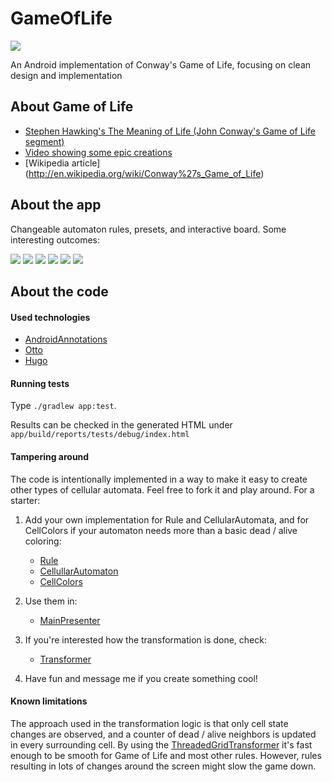 # GameOfLife
[![](https://developer.android.com/images/brand/en_app_rgb_wo_60.png)](https://play.google.com/store/apps/details?id=hu.supercluster.gameoflife)

An Android implementation of Conway's Game of Life, focusing on clean design and implementation

## About Game of Life
* [Stephen Hawking's The Meaning of Life (John Conway's Game of Life segment)](https://www.youtube.com/watch?v=CgOcEZinQ2I)
* [Video showing some epic creations](https://www.youtube.com/watch?v=C2vgICfQawE)
* [Wikipedia article] (http://en.wikipedia.org/wiki/Conway%27s_Game_of_Life)

## About the app
Changeable automaton rules, presets, and interactive board. Some interesting outcomes:

![](http://i.imgur.com/jZPfMlv.png)
![](http://i.imgur.com/sDMRCJW.png)
![](http://i.imgur.com/FOdxb8i.png)
![](http://i.imgur.com/8bi2kLT.png)
![](http://i.imgur.com/wmSrTRt.png)
![](http://i.imgur.com/cwAe79y.png)

## About the code
#### Used technologies
* [AndroidAnnotations](https://github.com/excilys/androidannotations) 
* [Otto](square.github.io/otto/) 
* [Hugo](https://github.com/JakeWharton/hugo)

#### Running tests
Type ```./gradlew app:test```.

Results can be checked in the generated HTML under ```app/build/reports/tests/debug/index.html```

#### Tampering around
The code is intentionally implemented in a way to make it easy to create other types of cellular automata. Feel free to fork it and play around. For a starter:

1. Add your own implementation for Rule and CellularAutomata, and for CellColors if your automaton needs more than a basic dead / alive coloring:
   * [Rule](https://github.com/zsoltk/GameOfLife/tree/master/app/src/main/java/hu/supercluster/gameoflife/game/rule)
   * [CellullarAutomaton](https://github.com/zsoltk/GameOfLife/tree/master/app/src/main/java/hu/supercluster/gameoflife/game/cellularautomaton)
   * [CellColors](https://github.com/zsoltk/GameOfLife/tree/master/app/src/main/java/hu/supercluster/gameoflife/game/visualization/cell)

2. Use them in:
   * [MainPresenter](https://github.com/zsoltk/GameOfLife/blob/master/app/src/main/java/hu/supercluster/gameoflife/app/activity/main/MainPresenter.java)

3. If you're interested how the transformation is done, check:
   * [Transformer](https://github.com/zsoltk/GameOfLife/tree/master/app/src/main/java/hu/supercluster/gameoflife/game/transformer)

4. Have fun and message me if you create something cool!

#### Known limitations
The approach used in the transformation logic is that only cell state changes are observed, and a counter of dead / alive neighbors is updated in every surrounding cell. By using the [ThreadedGridTransformer](https://github.com/zsoltk/GameOfLife/blob/master/app/src/main/java/hu/supercluster/gameoflife/game/transformer/ThreadedGridTransformer.java) it's fast enough to be smooth for Game of Life and most other rules. However, rules resulting in lots of changes around the screen might slow the game down.


